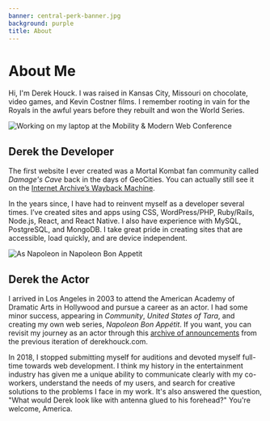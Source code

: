 ```yaml
---
banner: central-perk-banner.jpg
background: purple
title: About
---
```


# About Me

Hi, I'm Derek Houck. I was raised in Kansas City, Missouri on chocolate, video games, and Kevin Costner films. I remember rooting in vain for the Royals in the awful years before they rebuilt and won the World Series.

<img src="{{site.cloudinary_url}}/v1554592620/on-laptop.jpg" class="align-right" alt="Working on my laptop at the Mobility & Modern Web Conference">

## Derek the Developer

The first website I ever created was a Mortal Kombat fan community called _Damage's Cave_ back in the days of GeoCities. You can actually still see it on the [Internet Archive’s Wayback Machine](http://web.archive.org/web/20001204165600/http://thecave.kcizone.com/).

In the years since, I have had to reinvent myself as a developer several times. I’ve created sites and apps using CSS, WordPress/PHP, Ruby/Rails, Node.js, React, and React Native. I also have experience with MySQL, PostgreSQL, and MongoDB. I take great pride in creating sites that are accessible, load quickly, and are device independent.

<img src="{{site.cloudinary_url}}/v1554592620/napoleon.jpg" class="align-right" alt="As Napoleon in Napoleon Bon Appetit">

## Derek the Actor

I arrived in Los Angeles in 2003 to attend the American Academy of Dramatic Arts in Hollywood and pursue a career as an actor. I had some minor success, appearing in _Community_, _United States of Tara_, and creating my own web series, _Napoleon Bon Appétit_. If you want, you can revisit my journey as an actor through this [archive of announcements](/blog.html) from the previous iteration of derekhouck.com.

In 2018, I stopped submitting myself for auditions and devoted myself full-time towards web development. I think my history in the entertainment industry has given me a unique ability to communicate clearly with my co-workers, understand the needs of my users, and search for creative solutions to the problems I face in my work. It's also answered the question, "What would Derek look like with antenna glued to his forehead?" You're welcome, America.
